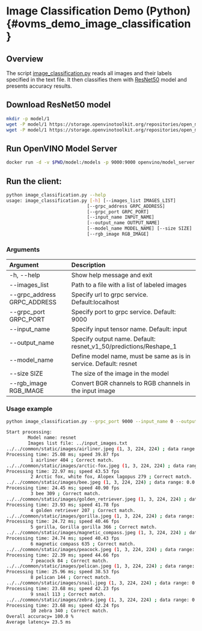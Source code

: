 # Image Classification Demo (Python) {#ovms_demo_image_classification}

## Overview

The script [image_classification.py](https://github.com/openvinotoolkit/model_server/blob/releases/2022/1/demos/image_classification/python/image_classification.py) reads all images and their labels specified in the text file. It then classifies them with [ResNet50](https://docs.openvino.ai/2022.1/omz_models_model_resnet50_binary_0001.html) model and presents accuracy results.


## Download ResNet50 model

```bash
mkdir -p model/1
wget -P model/1 https://storage.openvinotoolkit.org/repositories/open_model_zoo/2022.1/models_bin/2/resnet50-binary-0001/FP32-INT1/resnet50-binary-0001.bin
wget -P model/1 https://storage.openvinotoolkit.org/repositories/open_model_zoo/2022.1/models_bin/2/resnet50-binary-0001/FP32-INT1/resnet50-binary-0001.xml
```

## Run OpenVINO Model Server
```bash
docker run -d -v $PWD/model:/models -p 9000:9000 openvino/model_server:latest --model_path /models --model_name resnet --port 9000
```

## Run the client:
```bash
python image_classification.py --help
usage: image_classification.py [-h] [--images_list IMAGES_LIST]
                              [--grpc_address GRPC_ADDRESS]
                              [--grpc_port GRPC_PORT]
                              [--input_name INPUT_NAME]
                              [--output_name OUTPUT_NAME]
                              [--model_name MODEL_NAME] [--size SIZE]
                              [--rgb_image RGB_IMAGE]
```

### Arguments

| Argument      | Description |
| :---        |    :----   |
| -h, --help       | Show help message and exit       |
| --images_list   |   Path to a file with a list of labeled images      |
| --grpc_address GRPC_ADDRESS | Specify url to grpc service. Default:localhost | 
| --grpc_port GRPC_PORT | Specify port to grpc service. Default: 9000 |
| --input_name | Specify input tensor name. Default: input |
| --output_name | Specify output name. Default: resnet_v1_50/predictions/Reshape_1 |
| --model_name | Define model name, must be same as is in service. Default: resnet|
| --size SIZE  | The size of the image in the model|
| --rgb_image RGB_IMAGE | Convert BGR channels to RGB channels in the input image |

### Usage example

```bash
python image_classification.py --grpc_port 9000 --input_name 0 --output_name 1463 --images_list ../input_images.txt

Start processing:
        Model name: resnet
        Images list file: ../input_images.txt
../../common/static/images/airliner.jpeg (1, 3, 224, 224) ; data range: 0.0 : 255.0
Processing time: 25.08 ms; speed 39.87 fps
         1 airliner 404 ; Correct match.
../../common/static/images/arctic-fox.jpeg (1, 3, 224, 224) ; data range: 0.0 : 255.0
Processing time: 22.97 ms; speed 43.53 fps
         2 Arctic fox, white fox, Alopex lagopus 279 ; Correct match.
../../common/static/images/bee.jpeg (1, 3, 224, 224) ; data range: 0.0 : 255.0
Processing time: 24.45 ms; speed 40.90 fps
         3 bee 309 ; Correct match.
../../common/static/images/golden_retriever.jpeg (1, 3, 224, 224) ; data range: 0.0 : 255.0
Processing time: 23.93 ms; speed 41.78 fps
         4 golden retriever 207 ; Correct match.
../../common/static/images/gorilla.jpeg (1, 3, 224, 224) ; data range: 0.0 : 255.0
Processing time: 24.72 ms; speed 40.46 fps
         5 gorilla, Gorilla gorilla 366 ; Correct match.
../../common/static/images/magnetic_compass.jpeg (1, 3, 224, 224) ; data range: 0.0 : 247.0
Processing time: 24.74 ms; speed 40.43 fps
         6 magnetic compass 635 ; Correct match.
../../common/static/images/peacock.jpeg (1, 3, 224, 224) ; data range: 0.0 : 255.0
Processing time: 22.39 ms; speed 44.66 fps
         7 peacock 84 ; Correct match.
../../common/static/images/pelican.jpeg (1, 3, 224, 224) ; data range: 0.0 : 255.0
Processing time: 25.96 ms; speed 38.53 fps
         8 pelican 144 ; Correct match.
../../common/static/images/snail.jpeg (1, 3, 224, 224) ; data range: 0.0 : 248.0
Processing time: 23.68 ms; speed 42.23 fps
         9 snail 113 ; Correct match.
../../common/static/images/zebra.jpeg (1, 3, 224, 224) ; data range: 0.0 : 255.0
Processing time: 23.68 ms; speed 42.24 fps
         10 zebra 340 ; Correct match.
Overall accuracy= 100.0 %
Average latency= 23.5 ms
```




